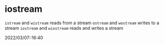 # iostream
`istream` and `wistream` reads from a stream
`ostream` and `wostream` writes to a stream
`iostream` and `wiostream` reads and writes a stream

2022/03/07::16:40
